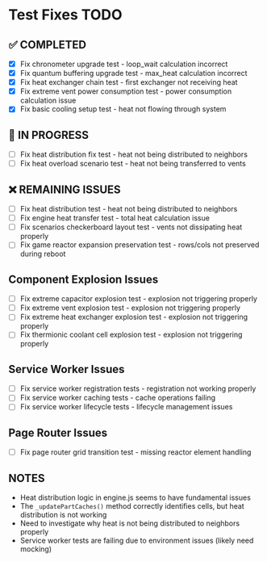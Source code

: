 # Test Fixes TODO

## ✅ COMPLETED

- [x] Fix chronometer upgrade test - loop_wait calculation incorrect
- [x] Fix quantum buffering upgrade test - max_heat calculation incorrect
- [x] Fix heat exchanger chain test - first exchanger not receiving heat
- [x] Fix extreme vent power consumption test - power consumption calculation
      issue
- [x] Fix basic cooling setup test - heat not flowing through system

## 🔄 IN PROGRESS

- [ ] Fix heat distribution fix test - heat not being distributed to neighbors
- [ ] Fix heat overload scenario test - heat not being transferred to vents

## ❌ REMAINING ISSUES

- [ ] Fix heat distribution test - heat not being distributed to neighbors
- [ ] Fix engine heat transfer test - total heat calculation issue
- [ ] Fix scenarios checkerboard layout test - vents not dissipating heat
      properly
- [ ] Fix game reactor expansion preservation test - rows/cols not preserved
      during reboot

## Component Explosion Issues

- [ ] Fix extreme capacitor explosion test - explosion not triggering properly
- [ ] Fix extreme vent explosion test - explosion not triggering properly
- [ ] Fix extreme heat exchanger explosion test - explosion not triggering
      properly
- [ ] Fix thermionic coolant cell explosion test - explosion not triggering
      properly

## Service Worker Issues

- [ ] Fix service worker registration tests - registration not working properly
- [ ] Fix service worker caching tests - cache operations failing
- [ ] Fix service worker lifecycle tests - lifecycle management issues

## Page Router Issues

- [ ] Fix page router grid transition test - missing reactor element handling

## NOTES

- Heat distribution logic in engine.js seems to have fundamental issues
- The `_updatePartCaches()` method correctly identifies cells, but heat
  distribution is not working
- Need to investigate why heat is not being distributed to neighbors properly
- Service worker tests are failing due to environment issues (likely need
  mocking)
